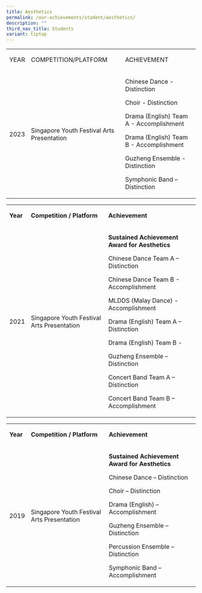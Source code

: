 ```yaml
---
title: Aesthetics
permalink: /our-achievements/student/aesthetics/
description: ""
third_nav_title: Students
variant: tiptap
---
```

<table style="minWidth: 75px">
<colgroup>
<col>
<col>
<col>
</colgroup>
<tbody>
<tr>
<td rowspan="1" colspan="1">
<p>YEAR</p>
</td>
<td rowspan="1" colspan="1">
<p>COMPETITION/PLATFORM</p>
</td>
<td rowspan="1" colspan="1">
<p>ACHIEVEMENT</p>
</td>
</tr>
<tr>
<td rowspan="1" colspan="1">
<p>2023</p>
</td>
<td rowspan="1" colspan="1">
<p>Singapore Youth Festival Arts Presentation</p>
</td>
<td rowspan="1" colspan="1">
<p>Chinese Dance - Distinction</p>
<p>Choir - Distinction</p>
<p>Drama (English) Team A - Accomplishment</p>
<p>Drama (English) Team B - Accomplishment</p>
<p>Guzheng Ensemble - Distinction</p>
<p>Symphonic Band – Distinction</p>
</td>
</tr>
</tbody>
</table>
<table style="minWidth: 75px">
<colgroup>
<col>
<col>
<col>
</colgroup>
<tbody>
<tr>
<td rowspan="1" colspan="1">
<p><strong>Year</strong>
</p>
</td>
<td rowspan="1" colspan="1">
<p><strong>Competition / Platform</strong>
</p>
</td>
<td rowspan="1" colspan="1">
<p><strong>Achievement</strong>
</p>
</td>
</tr>
<tr>
<td rowspan="1" colspan="1">
<p>2021</p>
</td>
<td rowspan="1" colspan="1">
<p>Singapore Youth Festival Arts Presentation</p>
</td>
<td rowspan="1" colspan="1">
<p><strong>Sustained Achievement Award for Aesthetics</strong>
</p>
<p></p>
<p>Chinese Dance Team A – Distinction</p>
<p>Chinese Dance Team B - Accomplishment&nbsp;</p>
<p>MLDDS (Malay Dance) - Accomplishment</p>
<p>Drama (English) Team A – Distinction</p>
<p>Drama (English) Team B -</p>
<p>Guzheng Ensemble – Distinction</p>
<p>Concert Band Team A – Distinction</p>
<p>Concert Band Team B – Accomplishment</p>
</td>
</tr>
</tbody>
</table>
<p></p>
<table style="minWidth: 75px">
<colgroup>
<col>
<col>
<col>
</colgroup>
<tbody>
<tr>
<td rowspan="1" colspan="1">
<p><strong>Year</strong>
</p>
</td>
<td rowspan="1" colspan="1">
<p><strong>Competition / Platform</strong>
</p>
</td>
<td rowspan="1" colspan="1">
<p><strong>Achievement</strong>
</p>
</td>
</tr>
<tr>
<td rowspan="1" colspan="1">
<p>2019</p>
</td>
<td rowspan="1" colspan="1">
<p>Singapore Youth Festival Arts Presentation</p>
</td>
<td rowspan="1" colspan="1">
<p><strong>Sustained Achievement Award for Aesthetics</strong>
</p>
<p></p>
<p>Chinese Dance – Distinction</p>
<p>Choir – Distinction</p>
<p>Drama (English) – Accomplishment</p>
<p>Guzheng Ensemble – Distinction</p>
<p>Percussion Ensemble – Distinction</p>
<p>Symphonic Band – Accomplishment</p>
</td>
</tr>
</tbody>
</table>
<p>
<br>
</p>
<p>
<br>
</p>
<p></p>